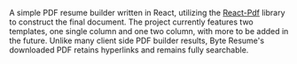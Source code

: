 
A simple PDF resume builder written in React, utilizing the [React-Pdf](https://github.com/diegomura/react-pdf) library to construct the final document. The project currently features two templates, one single column and one two column, with more to be added in the future. Unlike many client side PDF builder results, Byte Resume's downloaded PDF retains hyperlinks and remains fully searchable. 

